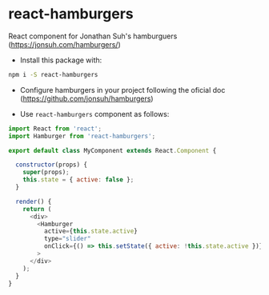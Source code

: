 # react-hamburgers
React component for Jonathan Suh's hamburguers (https://jonsuh.com/hamburgers/)

* Install this package with:
```sh
npm i -S react-hamburgers
```

* Configure hamburgers in your project following the oficial doc (https://github.com/jonsuh/hamburgers)

* Use `react-hamburgers` component as follows:

```js
import React from 'react';
import Hamburger from 'react-hamburgers';

export default class MyComponent extends React.Component {

  constructor(props) {
    super(props);
    this.state = { active: false };
  }

  render() {
    return (
      <div>
        <Hamburger
          active={this.state.active}
          type="slider"
          onClick={() => this.setState({ active: !this.state.active })}
        >
      </div>
    );
  }
}
```
